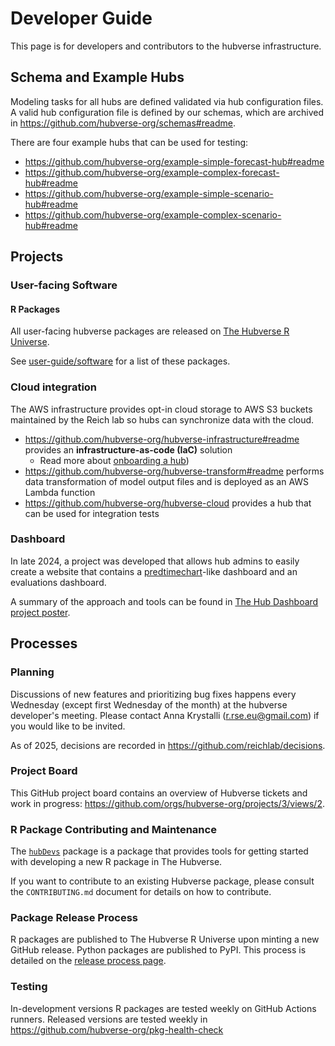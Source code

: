 # Developer Guide

This page is for developers and contributors to the hubverse infrastructure.

## Schema and Example Hubs

Modeling tasks for all hubs are defined validated via hub configuration files.
A valid hub configuration file is defined by our schemas, which are archived in
<https://github.com/hubverse-org/schemas#readme>.

There are four example hubs that can be used for testing:

- <https://github.com/hubverse-org/example-simple-forecast-hub#readme>
- <https://github.com/hubverse-org/example-complex-forecast-hub#readme>
- <https://github.com/hubverse-org/example-simple-scenario-hub#readme>
- <https://github.com/hubverse-org/example-complex-scenario-hub#readme>

## Projects

### User-facing Software

#### R Packages

All user-facing hubverse packages are released on [The Hubverse R Universe](https://hubverse-org.r-universe.dev/).

See [user-guide/software](../user-guide/software) for a list of these packages.

### Cloud integration

The AWS infrastructure provides opt-in cloud storage to AWS S3 buckets
maintained by the Reich lab so hubs can synchronize data with the cloud.

- <https://github.com/hubverse-org/hubverse-infrastructure#readme>
  provides an **infrastructure-as-code (IaC)** solution
   - Read more about [onboarding a hub](cloud-onboarding))
- <https://github.com/hubverse-org/hubverse-transform#readme>
  performs data transformation of model output files and is deployed as an AWS
  Lambda function
- <https://github.com/hubverse-org/hubverse-cloud> provides a hub that can be used for integration tests

### Dashboard

In late 2024, a project was developed that allows hub admins to easily create a
website that contains a
[predtimechart](https://github.com/reichlab/predtimechart)-like dashboard and an
evaluations dashboard.

A summary of the approach and tools can be found in [The Hub Dashboard project poster](https://github.com/reichlab/decisions/blob/main/project-posters/hub-dashboard/hub-dashboard.md).

## Processes

### Planning

Discussions of new features and prioritizing bug fixes happens every Wednesday
(except first Wednesday of the month) at the hubverse developer's meeting. Please
contact Anna Krystalli (r.rse.eu@gmail.com) if you would like to be invited.

As of 2025, decisions are recorded in <https://github.com/reichlab/decisions>.

### Project Board

This GitHub project board contains an overview of Hubverse tickets and work in progress:
<https://github.com/orgs/hubverse-org/projects/3/views/2>.

### R Package Contributing and Maintenance

The [`hubDevs`](https://hubverse-org.github.io/hubDevs) package is a package
that provides tools for getting started with developing a new R package in The
Hubverse.

If you want to contribute to an existing Hubverse package, please consult the
`CONTRIBUTING.md` document for details on how to contribute.

### Package Release Process

R packages are published to The Hubverse R Universe upon minting a new GitHub
release. Python packages are published to PyPI. This process is detailed on the
[release process page](release-process.md).

### Testing

In-development versions R packages are tested weekly on GitHub Actions runners.
Released versions are tested weekly in <https://github.com/hubverse-org/pkg-health-check>

